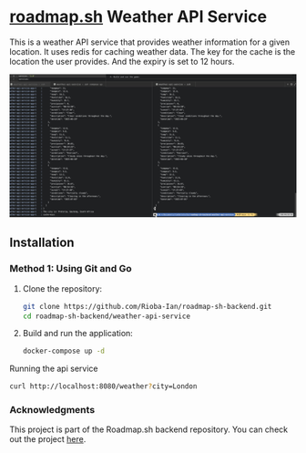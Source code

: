 # [roadmap.sh](https://roadmap.sh/projects/weather-api-wrapper-service) Weather API Service

This is a weather API service that provides weather information for a given location. It uses redis for caching weather data. The key for the cache is the location the user provides. And the expiry is set to 12 hours.

![Weather API Service](./docs/image-1.png)

## Installation

### Method 1: Using Git and Go

1. Clone the repository:

   ```bash
   git clone https://github.com/Rioba-Ian/roadmap-sh-backend.git
   cd roadmap-sh-backend/weather-api-service
   ```

2. Build and run the application:
   ```bash
   docker-compose up -d
   ```

Running the api service

```bash
curl http://localhost:8080/weather?city=London
```

### Acknowledgments

This project is part of the Roadmap.sh backend repository. You can check out the project [here](https://roadmap.sh/projects/weather-api-wrapper-service).
